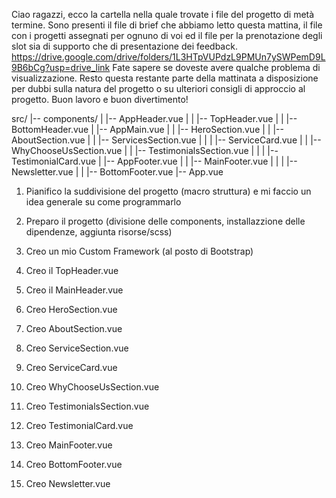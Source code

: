 <!-----------------------
    CONSEGNA ESERCIZIO
------------------------>

Ciao ragazzi, ecco la cartella nella quale trovate i file del progetto di metà termine. Sono presenti il file di brief che abbiamo letto questa mattina, il file con i progetti assegnati per ognuno di voi ed il file per la prenotazione degli slot sia di supporto che di presentazione dei feedback. https://drive.google.com/drive/folders/1L3HTpVUPdzL9PMUn7ySWPemD9L9B6bCg?usp=drive_link
Fate sapere se doveste avere qualche problema di visualizzazione.
Resto questa restante parte della mattinata a disposizione per dubbi sulla natura del progetto o su ulteriori consigli di approccio al progetto.
Buon lavoro e buon divertimento!

<!--------------------------
    SUDDIVISIONE PROGETTO
--------------------------->

src/
|-- components/
| |-- AppHeader.vue
| | |-- TopHeader.vue
| | |-- BottomHeader.vue
| |-- AppMain.vue
| | |-- HeroSection.vue
| | |-- AboutSection.vue
| | |-- ServicesSection.vue
| | | |-- ServiceCard.vue
| | |-- WhyChooseUsSection.vue
| | |-- TestimonialsSection.vue
| | | |--TestimonialCard.vue
| |-- AppFooter.vue
| | |-- MainFooter.vue
| | | |-- Newsletter.vue
| | |-- BottomFooter.vue
|-- App.vue

<!--------------------------
        FASI LAVORO
--------------------------->

1.  Pianifico la suddivisione del progetto (macro struttura) e mi faccio un idea generale su come programmarlo

2.  Preparo il progetto (divisione delle components, installazzione delle dipendenze, aggiunta risorse/scss)

3.  Creo un mio Custom Framework (al posto di Bootstrap)

4.  Creo il TopHeader.vue
5.  Creo il MainHeader.vue

6.  Creo HeroSection.vue
7.  Creo AboutSection.vue

8.  Creo ServiceSection.vue
9.  Creo ServiceCard.vue

10. Creo WhyChooseUsSection.vue

11. Creo TestimonialsSection.vue
12. Creo TestimonialCard.vue

13. Creo MainFooter.vue

14. Creo BottomFooter.vue
15. Creo Newsletter.vue

<!-- Da completare -->
